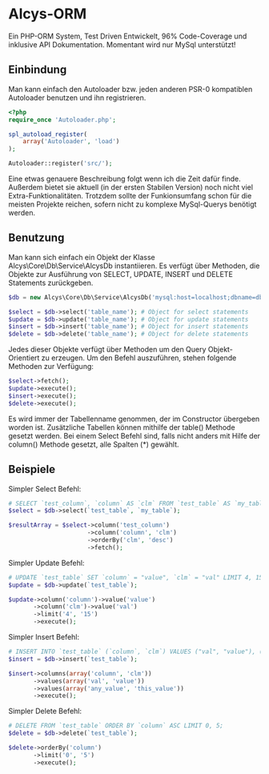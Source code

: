 Alcys-ORM
=========
Ein PHP-ORM System, Test Driven Entwickelt, 96% Code-Coverage und inklusive API Dokumentation.
Momentant wird nur MySql unterstützt!

Einbindung
----------
Man kann einfach den Autoloader bzw. jeden anderen PSR-0 kompatiblen Autoloader benutzen und ihn registrieren.

```php
<?php
require_once 'Autoloader.php';

spl_autoload_register(
	array('Autoloader', 'load')
);

Autoloader::register('src/');
```
Eine etwas genauere Beschreibung folgt wenn ich die Zeit dafür finde. Außerdem bietet sie aktuell 
(in der ersten Stabilen Version) noch nicht viel Extra-Funktionalitäten. Trotzdem sollte der Funkionsumfang
schon für die meisten Projekte reichen, sofern nicht zu komplexe MySql-Querys benötigt werden.

Benutzung
---------
Man kann sich einfach ein Objekt der Klasse Alcys\Core\Db\Service\AlcysDb instantiieren. Es verfügt über Methoden,
die Objekte zur Ausführung von SELECT, UPDATE, INSERT und DELETE Statements zurückgeben.
```php
$db = new Alcys\Core\Db\Service\AlcysDb('mysql:host=localhost;dbname=db_name', 'db_user', 'db_password')

$select = $db->select('table_name'); # Object for select statements
$update = $db->update('table_name'); # Object for update statements
$insert = $db->insert('table_name'); # Object for insert statements
$delete = $db->delete('table_name'); # Object for delete statements
```

Jedes dieser Objekte verfügt über Methoden um den Query Objekt-Orientiert zu erzeugen. Um den Befehl auszuführen, stehen
folgende Methoden zur Verfügung:
```php
$select->fetch();
$update->execute();
$insert->execute();
$delete->execute();
```

Es wird immer der Tabellenname genommen, der im Constructor übergeben worden ist. Zusätzliche Tabellen können mithilfe 
der table() Methode gesetzt werden.
Bei einem Select Befehl sind, falls nicht anders mit Hilfe der column() Methode gesetzt, alle Spalten (\*) gewählt.

Beispiele
---------
Simpler Select Befehl:
```php
# SELECT `test_column`, `column` AS `clm` FROM `test_table` AS `my_table` ORDER BY `clm` DESC;
$select = $db->select(`test_table`, `my_table`);

$resultArray = $select->column('test_column')
					  ->column('column', 'clm')
					  ->orderBy('clm', 'desc')
					  ->fetch();
```

Simpler Update Befehl:
```php
# UPDATE `test_table` SET `column` = "value", `clm` = "val" LIMIT 4, 15;
$update = $db->update(`test_table`);

$update->column('column')->value('value')
       ->column('clm')->value('val')
       ->limit('4', '15')
       ->execute();
```

Simpler Insert Befehl:
```php
# INSERT INTO `test_table` (`column`, `clm`) VALUES ("val", "value"), ("any_value", "this_value");
$insert = $db->insert(`test_table`);

$insert->columns(array('column', 'clm'))
       ->values(array('val', 'value'))
       ->values(array('any_value', 'this_value'))
       ->execute();
```

Simpler Delete Befehl:
```php
# DELETE FROM `test_table` ORDER BY `column` ASC LIMIT 0, 5;
$delete = $db->delete(`test_table`);

$delete->orderBy('column')
       ->limit('0', '5')
       ->execute();
```

